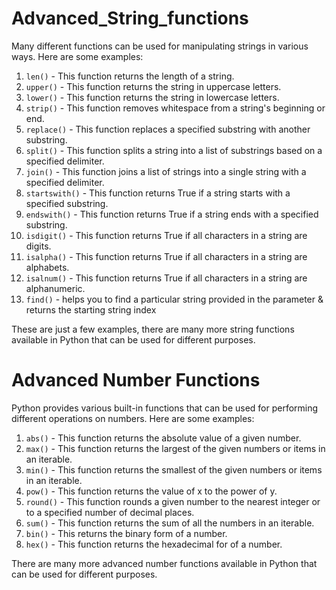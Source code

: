 # Advanced_String_functions
Many different functions can be used for manipulating strings in various ways. Here are some examples:

1. `len()` - This function returns the length of a string.
2. `upper()` - This function returns the string in uppercase letters.
3. `lower()` - This function returns the string in lowercase letters.
4. `strip()` - This function removes whitespace from a string's beginning or end.
5. `replace()` - This function replaces a specified substring with another substring.
6. `split()` - This function splits a string into a list of substrings based on a specified delimiter.
7. `join()` - This function joins a list of strings into a single string with a specified delimiter.
8. `startswith()` - This function returns True if a string starts with a specified substring.
9. `endswith()` - This function returns True if a string ends with a specified substring.
10. `isdigit()` - This function returns True if all characters in a string are digits.
11. `isalpha()` - This function returns True if all characters in a string are alphabets.
12. `isalnum()` - This function returns True if all characters in a string are alphanumeric.
13. `find()` - helps you to find a particular string provided in the parameter & returns the starting string index

These are just a few examples, there are many more string functions available in Python that can be used for different purposes.

# Advanced Number Functions

Python provides various built-in functions that can be used for performing different operations on numbers. Here are some examples:

1. `abs()` - This function returns the absolute value of a given number.
2. `max()` - This function returns the largest of the given numbers or items in an iterable.
3. `min()` - This function returns the smallest of the given numbers or items in an iterable.
4. `pow()` - This function returns the value of x to the power of y.
5. `round()` - This function rounds a given number to the nearest integer or to a specified number of decimal places.
6. `sum()` - This function returns the sum of all the numbers in an iterable.
7. `bin()` - This returns the binary form of a number.
8. `hex()` - This function returns the hexadecimal for of a number.


There are many more advanced number functions available in Python that can be used for different purposes.


